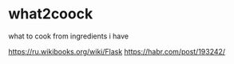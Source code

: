 # what2coock
what to cook from ingredients i have

https://ru.wikibooks.org/wiki/Flask
https://habr.com/post/193242/
